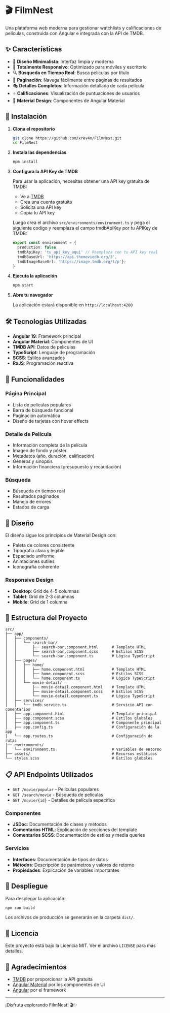 # 🎬 FilmNest

Una plataforma web moderna para gestionar watchlists y calificaciones de películas, construida con Angular e integrada con la API de TMDB.

## ✨ Características

- 🎯 **Diseño Minimalista**: Interfaz limpia y moderna
- 📱 **Totalmente Responsivo**: Optimizado para móviles y escritorio
- 🔍 **Búsqueda en Tiempo Real**: Busca películas por título
- 📄 **Paginación**: Navega fácilmente entre páginas de resultados
- 🎭 **Detalles Completos**: Información detallada de cada película
- ⭐ **Calificaciones**: Visualización de puntuaciones de usuarios
- 🎨 **Material Design**: Componentes de Angular Material

## 🚀 Instalación

1. **Clona el repositorio**
   ```bash
   git clone https://github.com/xrev4n/FilmNest.git
   cd FilmNest
   ```

2. **Instala las dependencias**
   ```bash
   npm install
   ```

3. **Configura la API Key de TMDB**
   
   Para usar la aplicación, necesitas obtener una API key gratuita de TMDB:
   
   - Ve a [TMDB](https://www.themoviedb.org/settings/api)
   - Crea una cuenta gratuita
   - Solicita una API key
   - Copia tu API key

   Luego crea el archivo `src/environments/environment.ts` y pega el siguiente codigo y reemplaza el campo tmdbApiKey por tu APIKey de TMDB:
   ```typescript
   export const environment = {
     production: false,
     tmdbApiKey: 'tu_api_key_aqui' // Reemplaza con tu API key real
     tmdbBaseUrl: 'https://api.themoviedb.org/3',
     tmdbImageBaseUrl: 'https://image.tmdb.org/t/p'};
   }
   ```

4. **Ejecuta la aplicación**
   ```bash
   npm start
   ```

5. **Abre tu navegador**
   
   La aplicación estará disponible en `http://localhost:4200`

## 🛠️ Tecnologías Utilizadas

- **Angular 19**: Framework principal
- **Angular Material**: Componentes de UI
- **TMDB API**: Datos de películas
- **TypeScript**: Lenguaje de programación
- **SCSS**: Estilos avanzados
- **RxJS**: Programación reactiva

## 📱 Funcionalidades

### Página Principal
- Lista de películas populares
- Barra de búsqueda funcional
- Paginación automática
- Diseño de tarjetas con hover effects

### Detalle de Película
- Información completa de la película
- Imagen de fondo y póster
- Metadatos (año, duración, calificación)
- Géneros y sinopsis
- Información financiera (presupuesto y recaudación)

### Búsqueda
- Búsqueda en tiempo real
- Resultados paginados
- Manejo de errores
- Estados de carga

## 🎨 Diseño

El diseño sigue los principios de Material Design con:
- Paleta de colores consistente
- Tipografía clara y legible
- Espaciado uniforme
- Animaciones sutiles
- Iconografía coherente

### Responsive Design
- **Desktop**: Grid de 4-5 columnas
- **Tablet**: Grid de 2-3 columnas
- **Mobile**: Grid de 1 columna

## 🔧 Estructura del Proyecto

```
src/
├── app/
│   ├── components/
│   │   └── search-bar/
│   │       ├── search-bar.component.html      # Template HTML
│   │       ├── search-bar.component.scss      # Estilos SCSS
│   │       └── search-bar.component.ts        # Lógica TypeScript
│   ├── pages/
│   │   ├── home/
│   │   │   ├── home.component.html            # Template HTML
│   │   │   ├── home.component.scss            # Estilos SCSS
│   │   │   └── home.component.ts              # Lógica TypeScript
│   │   └── movie-detail/
│   │       ├── movie-detail.component.html    # Template HTML
│   │       ├── movie-detail.component.scss    # Estilos SCSS
│   │       └── movie-detail.component.ts      # Lógica TypeScript
│   ├── services/
│   │   └── tmdb.service.ts                    # Servicio API con comentarios
│   ├── app.component.html                     # Template principal
│   ├── app.component.scss                     # Estilos globales
│   ├── app.component.ts                       # Componente principal
│   ├── app.config.ts                          # Configuración de la app
│   └── app.routes.ts                          # Configuración de rutas
├── environments/
│   └── environment.ts                         # Variables de entorno
├── assets/                                    # Recursos estáticos
└── styles.scss                                # Estilos globales
```

## 📋 API Endpoints Utilizados

- `GET /movie/popular` - Películas populares
- `GET /search/movie` - Búsqueda de películas
- `GET /movie/{id}` - Detalles de película específica

### Componentes
- **JSDoc**: Documentación de clases y métodos
- **Comentarios HTML**: Explicación de secciones del template
- **Comentarios SCSS**: Documentación de estilos y media queries

### Servicios
- **Interfaces**: Documentación de tipos de datos
- **Métodos**: Descripción de parámetros y valores de retorno
- **Propiedades**: Explicación de variables importantes

## 🚀 Despliegue

Para desplegar la aplicación:

```bash
npm run build
```

Los archivos de producción se generarán en la carpeta `dist/`.

## 📄 Licencia

Este proyecto está bajo la Licencia MIT. Ver el archivo `LICENSE` para más detalles.

## 🙏 Agradecimientos

- [TMDB](https://www.themoviedb.org/) por proporcionar la API gratuita
- [Angular Material](https://material.angular.io/) por los componentes de UI
- [Angular](https://angular.io/) por el framework

---

¡Disfruta explorando FilmNest! 🎬✨

